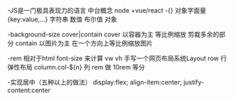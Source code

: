 -JS是一门极具表现力的语言
中台概念 node +vue/react 
-{} 对象字面量 {key:value,...}
字符串 数值 布尔值 对象

-background-size   cover|contain
cover 以容器为主      等比例缩放 剪裁多余的部分
contain 以图片为主    在一个方向上等比例缩放图片

-rem 相对于html font-size 来计算
vw vh
手写一个网页布局系统Layout
row 行       弹性布局
column.col-${n} 列
rem 做 10rem 等分

-实现居中（五种以上的做法）
display:flex;
align-item:center;
justify-content:center

